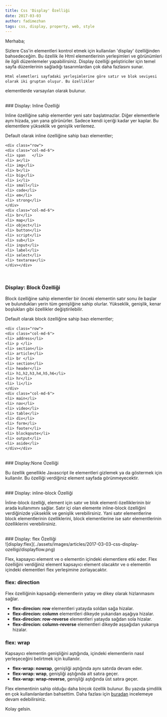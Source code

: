 ```yaml
---
title: Css 'Display' Özelliği
date: 2017-03-03
author: fadimezhan
tags: css, display, property, web, style
---
```


Merhaba;

Sizlere Css'in elementleri kontrol etmek için kullanılan 'display' özelliğinden 
bahsedeceğim. Bu özellik ile Html elementlerinin yerleşimleri ve görünümleri ile
 ilgili düzenlemeler yapabilirsiniz. Display özelliği geliştiriciler için temel sayfa düzenlerinin sağladığı tasarımlardan
 çok daha fazlasını sunar.

    Html elemetleri sayfadaki yerleşimlerine göre satır ve blok seviyesi olarak iki gruptan oluşur. Bu özellikler
elementlerde varsayılan olarak bulunur.

<br>
### Display: Inline Özelliği

   Inline özelliğine sahip elementler yeni satır başlatmazlar. Diğer elementlerle aynı hizada, yan yana görünürler. 
Sadece kendi içeriği kadar yer kaplar. Bu elementlere yükseklik ve genişlik verilemez. 


Default olarak inline özelliğine sahip bazı elementler;

    <div class="row">
    <div class="col-md-6">
    <li> span   </li>
    <li> a</li>
    <li> img</li>
    <li> b</li>
    <li> big</li>
    <li> i</li>
    <li> small</li>
    <li> code</li>
    <li> em</li>
    <li> strong</li>
    </div>
    <div class="col-md-6">
    <li> br</li>
    <li> map</li>
    <li> object</li>
    <li> button</li>
    <li> script</li>
    <li> sub</li>
    <li> input</li>
    <li> label</li>
    <li> select</li>
    <li> textarea</li>
    </div></div>
<br>

### Display: Block Özelliği

   Block özelliğine sahip elementler bir önceki elementin satır sonu ile başlar ve bulundukları yerin tüm genişliğine 
   sahip olurlar. Yükseklik, genişlik, kenar boşlukları gibi özellikler değiştirilebilir.
   
Default olarak block özelliğine sahip bazı elementler;

    <div class="row">
    <div class="col-md-6">
    <li> address</li>
    <li> p </li>
    <li> section</li>
    <li> article</li>
    <li> br </li>
    <li> section</li>
    <li> header</li>
    <li> h1,h2,h3,h4,h5,h6</li>
    <li> hr</li>
    <li> li</li>
    </div>
    <div class="col-md-6">
    <li> main</li>
    <li> nav</li>
    <li> video</li>
    <li> table</li>
    <li> div</li>
    <li> form</li>
    <li> footer</li>
    <li> blockqoute</li>
    <li> output</li>
    <li> aside</li>
    </div></div>

<br>
### Display:None Özelliği

Bu özellik genellikle Javascript ile elementleri gizlemek ya da göstermek için kullanılır.
Bu özelliği verdiğiniz element sayfada görünmeyecektir.  

<br>
### Display: inline-block Özelliği

  İnline-block özelliği, element için satır ve blok elementi özelliklerinin bir arada kullanımını sağlar.
Satır içi olan elemente inline-block özelliğini verdiğinizde yükseklik ve
 genişlik verebilirsiniz. Yani satır elementlerine block elementlerinin özelliklerini, block
  elementlerine ise satır elementlerinin özelliklerini verebilirsiniz.
  
<br>
### Display: flex Özelliği  

<br>
![display:flex](../assets/images/articles/2017-03-03-css-display-ozelligi/displayflow.png)

Flex, kapsayıcı element ve o elementin içindeki elementlere etki eder. Flex özelliğini verdiğiniz element 
 kapsayıcı element olacaktır ve o elementin içindeki elementleri flex yerleşimine zorlayacaktır.
 
### flex: direction
 
 Flex özelliğinin kapsadığı elementlerin yatay ve dikey olarak hizlanmasını sağlar.
 
 * **flex-direcion: row**  elementleri yatayda soldan sağa hizalar.
 * **flex-direcion: column** elementleri dikeyde yukarıdan aşağıya hizalar.
 * **flex-direcion: row-reverse** elementleri yatayda sağdan sola hizalar.
 * **flex-direcion: column-reverse** elementleri dikeyde aşşağıdan yukarıya hizalar.
 
### flex: wrap 
    
Kapsayıcı elementin genişliğini aştığında, içindeki elementlerin nasıl yerleşeceğini belirtmek için kullanılır.

* **flex-wrap: nowrap**, genişliği aştığında aynı satırda devam eder.
* **flex-wrap: wrap**, genişliği aştığında alt satıra geçer.
* **flex-wrap: wrap-reverse**, genişliği aştığında üst satıra geçer.




Flex elementinin sahip olduğu daha birçok özellik bulunur. Bu yazıda 
şimdilik en çok kullanılanlardan bahsettim. Daha fazlası için [buradan](https://www.w3schools.com/cssref/css3_pr_flex.asp) incelemeye devam edebilirsiniz.


Kolay gelsin.
